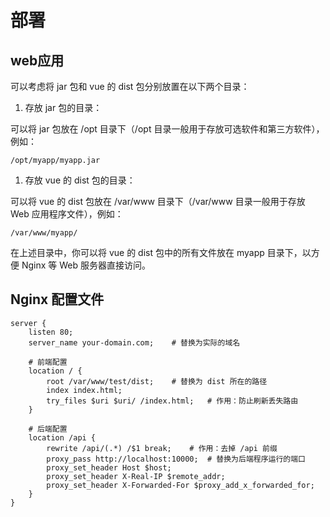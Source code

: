 # 部署

## web应用

可以考虑将 jar 包和 vue 的 dist 包分别放置在以下两个目录：

1. 存放 jar 包的目录：

可以将 jar 包放在 /opt 目录下（/opt 目录一般用于存放可选软件和第三方软件），例如：

```
/opt/myapp/myapp.jar
```



1. 存放 vue 的 dist 包的目录：

可以将 vue 的 dist 包放在 /var/www 目录下（/var/www 目录一般用于存放 Web 应用程序文件），例如：

```
/var/www/myapp/
```



在上述目录中，你可以将 vue 的 dist 包中的所有文件放在 myapp 目录下，以方便 Nginx 等 Web 服务器直接访问。



## Nginx 配置文件

```n
server {
	listen 80;
	server_name your-domain.com;	# 替换为实际的域名

	# 前端配置
 	location / {
		root /var/www/test/dist;	# 替换为 dist 所在的路径
		index index.html;
		try_files $uri $uri/ /index.html;	# 作用：防止刷新丢失路由
    }
    
    # 后端配置
    location /api {
    	rewrite /api/(.*) /$1 break;	# 作用：去掉 /api 前缀
    	proxy_pass http://localhost:10000;	# 替换为后端程序运行的端口
    	proxy_set_header Host $host;
    	proxy_set_header X-Real-IP $remote_addr;
    	proxy_set_header X-Forwarded-For $proxy_add_x_forwarded_for;
    }
}
```

